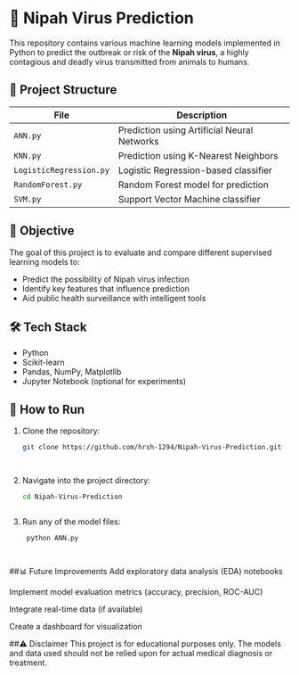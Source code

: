# 🧠 Nipah Virus Prediction

This repository contains various machine learning models implemented in Python to predict the outbreak or risk of the **Nipah virus**, a highly contagious and deadly virus transmitted from animals to humans.

## 📂 Project Structure

| File | Description |
|------|-------------|
| `ANN.py` | Prediction using Artificial Neural Networks |
| `KNN.py` | Prediction using K-Nearest Neighbors |
| `LogisticRegression.py` | Logistic Regression-based classifier |
| `RandomForest.py` | Random Forest model for prediction |
| `SVM.py` | Support Vector Machine classifier |

## 🎯 Objective

The goal of this project is to evaluate and compare different supervised learning models to:
- Predict the possibility of Nipah virus infection
- Identify key features that influence prediction
- Aid public health surveillance with intelligent tools

## 🛠️ Tech Stack

- Python
- Scikit-learn
- Pandas, NumPy, Matplotlib
- Jupyter Notebook (optional for experiments)

## 🚀 How to Run

1. Clone the repository:
   ```bash
   git clone https://github.com/hrsh-1294/Nipah-Virus-Prediction.git

  

2.  Navigate into the project directory:
     ```bash
     cd Nipah-Virus-Prediction



3. Run any of the model files:
   ```bash
    python ANN.py




##📊 Future Improvements
Add exploratory data analysis (EDA) notebooks

Implement model evaluation metrics (accuracy, precision, ROC-AUC)

Integrate real-time data (if available)

Create a dashboard for visualization

##⚠️ Disclaimer
This project is for educational purposes only. The models and data used should not be relied upon for actual medical diagnosis or treatment.
